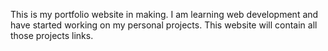 This is my portfolio website in making.
I am learning web development and have started working on my personal projects.
This website will contain all those projects links.
